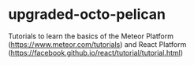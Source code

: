 # upgraded-octo-pelican

Tutorials to learn the basics of the Meteor Platform (https://www.meteor.com/tutorials) and React Platform (https://facebook.github.io/react/tutorial/tutorial.html)

